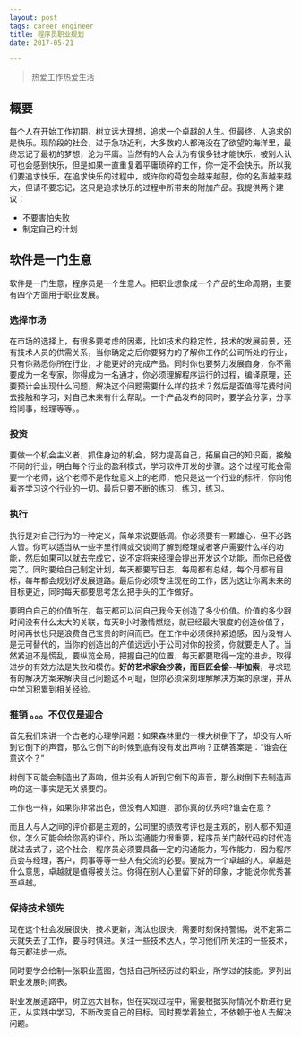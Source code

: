 ```yaml
---
layout: post
tags: career engineer
title: 程序员职业规划
date: 2017-05-21

---
```

> 热爱工作热爱生活

## 概要

每个人在开始工作初期，树立远大理想，追求一个卓越的人生。但最终，人追求的是快乐。现阶段的社会，过于急功近利，大多数的人都淹没在了欲望的海洋里，最终忘记了最初的梦想，沦为平庸。当然有的人会认为有很多钱才能快乐，被别人认可也会感到快乐，但是如果一直重复着平庸琐碎的工作，你一定不会快乐。所以我们要追求快乐，在追求快乐的过程中，或许你的荷包会越来越鼓，你的名声越来越大，但请不要忘记，这只是追求快乐的过程中所带来的附加产品。我提供两个建议：

- 不要害怕失败
- 制定自己的计划

## 软件是一门生意

软件是一门生意，程序员是一个生意人。把职业想象成一个产品的生命周期，主要有四个方面用于职业发展。
<!-- more -->
### 选择市场
在市场的选择上，有很多要考虑的因素，比如技术的稳定性，技术的发展前景，还有技术人员的供需关系，当你确定之后你要努力的了解你工作的公司所处的行业，只有你熟悉你所在行业，才能更好的完成产品。同时你也要努力发展自身，你不需要成为一名专家，你得成为一名通才，你必须理解程序运行的过程，编译原理，还要预计会出现什么问题，解决这个问题需要什么样的技术？然后是否值得花费时间去接触和学习，对自己未来有什么帮助。一个产品发布的同时，要学会分享，分享给同事，经理等等。。
### 投资
要做一个机会主义者，抓住身边的机会，努力提高自己，拓展自己的知识面，接触不同的行业，明白每个行业的盈利模式，学习软件开发的步骤。这个过程可能会需要一个老师，这个老师不是传统意义上的老师，他只是这一个行业的标杆，你向他看齐学习这个行业的一切。最后只要不断的练习，练习，练习。
### 执行
执行是对自己行为的一种定义，简单来说要低调。你必须要有一颗雄心，但不必路人皆。你可以适当从一些字里行间或交谈间了解到经理或者客户需要什么样的功能，然后如果可以就去完成它，说不定将来经理会提出开发这个功能，而你已经做完了。同时要给自己制定计划，每天都要写日志，每周都有总结，每个月都有目标，每年都会规划好发展道路。最后你必须专注现在的工作，因为这让你离未来的目标更近，同时每天都要思考怎么把手头的工作做好。

要明白自己的价值所在，每天都可以问自己我今天创造了多少价值。价值的多少跟时间没有什么太大的关联，每天8小时激情燃烧，就已经最大限度的创造价值了，时间再长也只是浪费自己宝贵的时间而已。在工作中必须保持紧迫感，因为没有人是无可替代的，当你的创造出的产值远远小于公司对你的投资，你就要走人了。当然紧迫不是慌乱，要纵览全局，把握自己的位置，每天都要取得一定的进步。取得进步的有效方法是失败和模仿。**好的艺术家会抄袭，而巨匠会偷--毕加索**，寻求现有的解决方案来解决自己问题这不可耻，但你必须深刻理解解决方案的原理，并从中学习积累到相关经验。
### 推销 。。。不仅仅是迎合
首先我们来讲一个古老的心理学问题：如果森林里的一棵大树倒下了，却没有人听到它倒下的声音，那么它倒下的时候到底有没有发出声响？正确答案是：“谁会在意这个？”

树倒下可能会制造出了声响，但并没有人听到它倒下的声音，那么树倒下去制造声响的这一事实是无关紧要的。

工作也一样，如果你非常出色，但没有人知道，那你真的优秀吗?谁会在意？

而且人与人之间的评价都是主观的，公司里的绩效考评也是主观的，别人都不知道你，怎么可能会给你高的评价，所以沟通能力很重要，程序员关门敲代码的时代造就过去式了，这个社会，程序员必须要具备一定的沟通能力，写作能力，因为程序员会与经理，客户，同事等等一些人有交流的必要。要成为一个卓越的人。卓越是什么意思，卓越就是值得被关注。你得在别人心里留下好的印象，才能说你优秀甚至卓越。
### 保持技术领先
现在这个社会发展很快，技术更新，淘汰也很快，需要时刻保持警惕，说不定第二天就失去了工作，要与时俱进。关注一些技术达人，学习他们所关注的一些技术，每天都进步一点。

同时要学会绘制一张职业蓝图，包括自己所经历过的职业，所学过的技能。罗列出职业发展时间表。

职业发展道路中，树立远大目标，但在实现过程中，需要根据实际情况不断进行更正，从实践中学习，不断改变自己的目标。同时要学着独立，不依赖于他人去解决问题。
